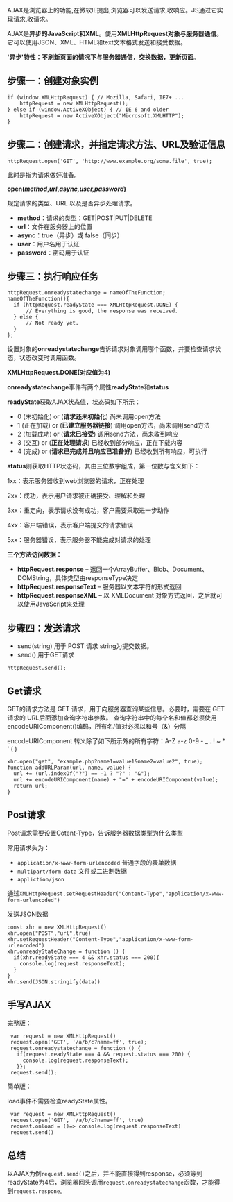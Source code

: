 AJAX是浏览器上的功能,在微软IE提出,浏览器可以发送请求,收响应。JS通过它实现请求,收请求。

AJAX是**异步的JavaScript和XML**。使用**XMLHttpRequest对象与服务器通信**。它可以使用JSON、XML、HTML和text文本格式发送和接受数据。

**'异步'特性：不刷新页面的情况下与服务器通信，交换数据，更新页面**。

## 步骤一：创建对象实例

```
if (window.XMLHttpRequest) { // Mozilla, Safari, IE7+ ...
    httpRequest = new XMLHttpRequest();
} else if (window.ActiveXObject) { // IE 6 and older
    httpRequest = new ActiveXObject("Microsoft.XMLHTTP");
}
```
## 步骤二：创建请求，并指定请求方法、URL及验证信息

```
httpRequest.open('GET', 'http://www.example.org/some.file', true);
```
此时是指为请求做好准备。

**open(*****method*****,*****url*****,*****async,user,password*****)**

规定请求的类型、URL 以及是否异步处理请求。

* **method**：请求的类型；GET|POST|PUT|DELETE
* **url**：文件在服务器上的位置
* **async**：true（异步）或 false（同步）
* **user**：用户名用于认证
* **password**：密码用于认证

## 步骤三：执行响应任务

```
httpRequest.onreadystatechange = nameOfTheFunction;
nameOfTheFunction(){
  if (httpRequest.readyState === XMLHttpRequest.DONE) {
      // Everything is good, the response was received.
  } else {
      // Not ready yet.
  }
};
```
设置对象的**onreadystatechange**告诉请求对象调用哪个函数，并要检查请求状态，状态改变时调用函数。

**XMLHttpRequest.DONE(对应值为4)**

**onreadystatechange**事件有两个属性**readyState**和**status**

**readyState**获取AJAX状态值，状态码如下所示：

* 0 (未初始化) or (**请求还未初始化**) 尚未调用open方法
* 1 (正在加载) or (**已建立服务器链接**) 调用open方法，尚未调用send方法
* 2 (加载成功) or (**请求已接受**) 调用send方法，尚未收到响应
* 3 (交互) or (**正在处理请求**) 已经收到部分响应，正在下载内容
* 4 (完成) or (**请求已完成并且响应已准备好**) 已经收到所有响应，可执行

**status**则获取HTTP状态码，其由三位数字组成，第一位数与含义如下：

1xx：表示服务器收到web浏览器的请求，正在处理

2xx：成功，表示用户请求被正确接受、理解和处理

3xx：重定向，表示请求没有成功，客户需要采取进一步动作

4xx：客户端错误，表示客户端提交的请求错误

5xx：服务器错误，表示服务器不能完成对请求的处理

**三个方法访问数据：**

* **httpRequest.response** – 返回一个ArrayBuffer、Blob、Document、DOMString，具体类型由responseType决定
* **httpRequest.responseText** – 服务器以文本字符的形式返回
* **httpRequest.responseXML** – 以 XMLDocument 对象方式返回，之后就可以使用JavaScript来处理

## 步骤四：发送请求

* send(string) 用于 POST 请求 string为提交数据。
* send() 用于GET请求

```
httpRequest.send();
```
## Get请求

GET的请求方法是 GET 请求，用于向服务器查询某些信息。必要时，需要在 GET 请求的 URL后面添加查询字符串参数。 查询字符串中的每个名和值都必须使用encodeURIComponent()编码，所有名/值对必须以和号（&）分隔

encodeURIComponent 转义除了如下所示外的所有字符：A-Z a-z 0-9 - \_ . ! ~ \* ' ( )

```
xhr.open("get", "example.php?name1=value1&name2=value2", true);
function addURLParam(url, name, value) {
  url += (url.indexOf("?") == -1 ? "?" : "&");
  url += encodeURIComponent(name) + "=" + encodeURIComponent(value);
  return url;
}
```
## Post请求

Post请求需要设置Cotent-Type，告诉服务器数据类型为什么类型

常用请求头为：

* `application/x-www-form-urlencoded` 普通字段的表单数据
* `multipart/form-data` 文件或二进制数据
* `appliction/json`

通过`XMLHttpRequest.setRequestHeader("Content-Type","application/x-www-form-urlencoded")`

发送JSON数据

```
const xhr = new XMLHttpRequest()
xhr.open("POST","url",true)
xhr.setRequestHeader("Content-Type","application/x-www-form-urlencoded")
xhr.onreadyStateChange = function () {
  if(xhr.readyState === 4 && xhr.status === 200){
    console.log(request.responseText);
  }
}
xhr.send(JSON.stringify(data))
```
## 手写AJAX

完整版：

```
 var request = new XMLHttpRequest()
 request.open('GET', '/a/b/c?name=ff', true);
 request.onreadystatechange = function () {
   if(request.readyState === 4 && request.status === 200) {
     console.log(request.responseText);
   }};
 request.send();
```
简单版：

load事件不需要检查readyState属性。

```
 var request = new XMLHttpRequest()
 request.open('GET', '/a/b/c?name=ff', true)
 request.onload = ()=> console.log(request.responseText)
 request.send()
```
## 总结

以AJAX为例`request.send()`之后，并不能直接得到response，必须等到readyState为4后，浏览器回头调用`request.onreadystatechange`函数，才能得到`request.respone`。

